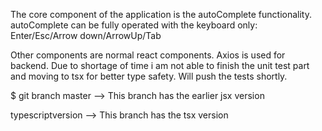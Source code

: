 
The core component of the application is the autoComplete functionality.
autoComplete  can be fully operated with the keyboard only:
Enter/Esc/Arrow down/ArrowUp/Tab

Other components are normal react components.
Axios is used for backend.
Due to shortage of time i am not able to finish the unit test part and moving to tsx for better type safety.
Will push the tests shortly.

$ git branch
master --> This branch has the earlier jsx version



typescriptversion --> This branch has the tsx version
